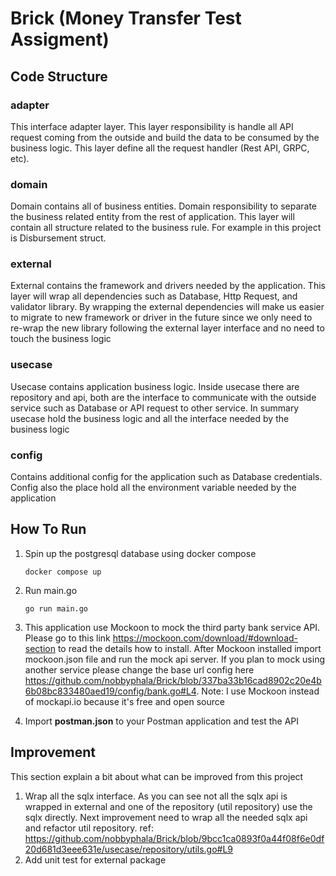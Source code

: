 # Brick (Money Transfer Test Assigment)

## Code Structure

### adapter
This interface adapter layer. This layer responsibility is handle all API request coming from the outside and build the
data to be consumed by the business logic. This layer define all the request handler (Rest API, GRPC, etc).

### domain
Domain contains all of business entities. Domain responsibility to separate the business related entity from the rest of
application. This layer will contain all structure related to the business rule. For example in this project is Disbursement struct.

### external
External contains the framework and drivers needed by the application. This layer will wrap all dependencies such as Database,
Http Request, and validator library. By wrapping the external dependencies will make us easier to migrate to new framework or
driver in the future since we only need to re-wrap the new library following the external layer interface and no need to touch
the business logic

### usecase
Usecase contains application business logic. Inside usecase there are repository and api, both are the interface to communicate
with the outside service such as Database or API request to other service. In summary usecase hold the business logic and
all the interface needed by the business logic

### config
Contains additional config for the application such as Database credentials. Config also the place hold all the environment
variable needed by the application

## How To Run

1. Spin up the postgresql database using docker compose

   ```
   docker compose up
   ```
2. Run main.go
    ```
   go run main.go
   ```
3. This application use Mockoon to mock the third party bank service API. Please go to this link https://mockoon.com/download/#download-section
to read the details how to install. After Mockoon installed import mockoon.json file and run the mock api server. 
If you plan to mock using another service please change the base url config here https://github.com/nobbyphala/Brick/blob/337ba33b16cad8902c20e4b6b08bc833480aed19/config/bank.go#L4.
Note: I use Mockoon instead of mockapi.io because it's free and open source

4. Import **postman.json** to your Postman application and test the API

## Improvement
This section explain a bit about what can be improved from this project

1. Wrap all the sqlx interface. As you can see not all the sqlx api is wrapped in external and one of the repository (util repository)
use the sqlx directly. Next improvement need to wrap all the needed sqlx api and refactor util repository. ref: https://github.com/nobbyphala/Brick/blob/9bcc1ca0893f0a44f08f6e0df20d681d3eee631e/usecase/repository/utils.go#L9
2. Add unit test for external package